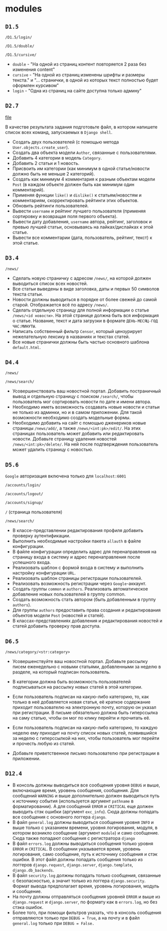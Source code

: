# modules

## `D1.5`

`/D1.5/login/`

`/D1.5/double/`

`/D1.5/cursive/`

* `double` - "На одной из страниц контент повторяется 2 раза без изменения content"
* `cursive` - "На одной из страниц изменены шрифты и размеры текста." и
  "... странички, в одной из которых текст полностью будет оформлен курсивом"
* `login` - "Одна из страниц на сайте доступна только админу"

## `D2.7`

[file](/project/templates/flatpages/D2.7.py)

В качестве результата задания подготовьте файл, в котором напишете список всех
команд, запускаемых в `Django shell`.

* Создать двух пользователей (с помощью метода `User.objects.create_user`).
* Создать два объекта модели `Author`, связанные с пользователями.
* Добавить 4 категории в модель `Category`.
* Добавить 2 статьи и 1 новость.
* Присвоить им категории (как минимум в одной статье/новости должно быть не
  меньше 2 категорий).
* Создать как минимум 4 комментария к разным объектам модели `Post`
  (в каждом объекте должен быть как минимум один комментарий).
* Применяя функции `like()` и `dislike()` к статьям/новостям и комментариям,
  скорректировать рейтинги этих объектов.
* Обновить рейтинги пользователей.
* Вывести `username` и рейтинг лучшего пользователя (применяя сортировку и
  возвращая поля первого объекта).
* Вывести дату добавления, `username` автора, рейтинг, заголовок и превью
  лучшей статьи, основываясь на лайках/дислайках к этой статье.
* Вывести все комментарии (дата, пользователь, рейтинг, текст) к этой статье.

## `D3.4`

`/news/`

* Сделать новую страничку с адресом `/news/`, на которой должен выводиться
  список всех новостей.
* Все статьи выведены в виде заголовка, даты и первых 50 символов текста статьи.
* Новости должны выводиться в порядке от более свежей до самой старой.
  Отображается всё по адресу `/news/`.
* Сделать отдельную страницу для полной информации о статье
  `/news/<id новости>`.
  На этой странице должна быть вся информация о статье.
  Название, текст и дата загрузки в формате `ДЕНЬ-МЕСЯЦ-ГОД ЧАС:МИНУТЫ`.
* Написать собственный фильтр `Censor`, который цензурирует нежелательную
  лексику в названиях и текстах статей.
* Все новые странички должны быть частью основного шаблона `default.html`.

## `D4.4`

`/news/`

`/news/search/`

* Усовершенствовать ваш новостной портал.
  Добавить постраничный вывод и отдельную страницу с поиском `/search/`,
  чтобы пользователь мог сортировать новости по дате и имени автора.
* Необходимо иметь возможность создавать новые новости и статьи не только из админки, но и в самом приложении.
  Для такой возможности необходимо создать модельные формы.
* Необходимо добавить на сайт с помощью дженериков новые страницы
  `/news/add/`, а также `/news/<int:pk>/edit/`.
  На этих страницах пользователь может добавить или редактировать новости.
  Добавьте страницу удаления новостей `/news/<int:pk>/delete/`.
  На ней после подтверждения пользователь может удалить страницу с новостью.

## `D5.6`

`Google` авторизация включена только для `localhost:6001`

`/accounts/login/`

`/accounts/logout/`

`/accounts/signup/`

`/` (страница пользователя)

`/news/search/`

* В классе-представлении редактирования профиля добавить проверку аутентификации.
* Выполнить необходимые настройки пакета `allauth` в файле конфигурации.
* В файле конфигурации определить адрес для перенаправления на страницу входа в систему и адрес перенаправления после успешного входа.
* Реализовать шаблон с формой входа в систему и выполнить настройку конфигурации `URL`.
* Реализовать шаблон страницы регистрации пользователей.
* Реализовать возможность регистрации через `Google`-аккаунт.
* Создать группы `common` и `authors`.
Реализовать автоматическое добавление новых пользователей в группу common.
* Создать возможность стать автором (быть добавленным в группу `authors`).
* Для группы `authors` предоставить права создания и редактирования объектов модели `Post` (новостей и статей).
* В классах-представлениях добавления и редактирования новостей и статей добавить проверку прав доступа.

## `D6.5`

`/news/category/<str:category>`

* Усовершенствуйте ваш новостной портал.
  Добавьте рассылку писем еженедельно с новыми статьями, добавленными за
  неделю в разделе, на который подписан пользователь.

* В категории должна быть возможность пользователей подписываться на рассылку
  новых статей в этой категории.
* Если пользователь подписан на какую-либо категорию, то, как только в неё
  добавляется новая статья, её краткое содержание приходит пользователю на
  электронную почту, которую он указал при регистрации. В письме обязательно
  должна быть гиперссылка на саму статью, чтобы он мог по клику перейти и
  прочитать её.
* Если пользователь подписан на какую-либо категорию, то каждую неделю ему
  приходит на почту список новых статей, появившийся за неделю с гиперссылкой
  на них, чтобы пользователь мог перейти и прочесть любую из статей.
* Добавьте приветственное письмо пользователю при регистрации в приложении.

## `D12.4`



*  В консоль должны выводиться все сообщения уровня `DEBUG` и выше,
   включающие время, уровень сообщения, сообщения. Для сообщений `WARNING` и
   выше дополнительно должен выводиться путь к источнику события (используется
   аргумент `pathname` в форматировании). А для сообщений `ERROR` и `CRITICAL`
   еще должен выводить стэк ошибки (аргумент `exc_info`). Сюда должны
   попадать все сообщения с основного логгера `django`.
* В файл `general.log` должны выводиться сообщения уровня `INFO` и выше только с
  указанием времени, уровня логирования, модуля, в котором возникло сообщение
  (аргумент `module`) и само сообщение. Сюда также попадают сообщения с
  регистратора `django`
* В файл `errors.log` должны выводиться сообщения только уровня `ERROR` и
  `CRITICAL`. В сообщении указывается время, уровень логирования, само сообщение,
  путь к источнику сообщения и стэк ошибки. В этот файл должны попадать
  сообщения только из логгеров `django.request`, `django.server`,
  `django.template`,
  `django.db_backends`.
* В файл `security.log` должны попадать только сообщения, связанные с
  безопасностью, а значит только из логгера `django.security`. Формат вывода
  предполагает время, уровень логирования, модуль и сообщение.
* На почту должны отправляться сообщения уровней `ERROR` и выше из
  `django.request` и `django.server`, по формату как в `errors.log`, но без стэка
  ошибок.
* Более того, при помощи фильтров указать, что в консоль сообщения отправляются
  только при `DEBUG = True`, а на почту и в файл `general.log` только при
  `DEBUG = False.`